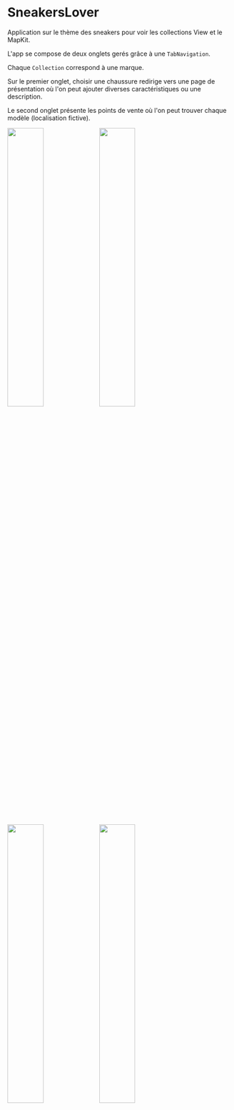 # SneakersLover

Application sur le thème des sneakers pour voir les collections View et le MapKit.

L'app se compose de deux onglets gerés grâce à une `TabNavigation`.

Chaque `Collection` correspond à une marque.

Sur le premier onglet, choisir une chaussure redirige vers une page de présentation où l'on peut ajouter diverses caractéristiques ou une description.

Le second onglet présente les points de vente où l'on peut trouver chaque modèle (localisation fictive).

<img src="https://user-images.githubusercontent.com/43244119/112492190-57e73580-8d81-11eb-88ef-4ddc4385ce06.png" width = 40% />
<img src="https://user-images.githubusercontent.com/43244119/112492173-561d7200-8d81-11eb-980b-f0a108cd2512.png" width = 40% />
<img src="https://user-images.githubusercontent.com/43244119/112492195-59186280-8d81-11eb-847a-47c2829dda7c.png" width = 40% />
<img src="https://user-images.githubusercontent.com/43244119/112492198-59b0f900-8d81-11eb-8841-82ed6e1f3c72.png" width = 40% />
